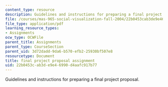 ```yaml
---
content_type: resource
description: Guidelines and instructions for preparing a final project proposal.
file: /courses/mas-965-social-visualization-fall-2004/22b0453cab3de9e46990d4aafc917b77_assn9.pdf
file_type: application/pdf
learning_resource_types:
- Assignments
ocw_type: OCWFile
parent_title: Assignments
parent_type: CourseSection
parent_uid: 3d72dadd-9da6-b570-efb2-25930bf507e8
resourcetype: Document
title: final project proposal assignment
uid: 22b0453c-ab3d-e9e4-6990-d4aafc917b77
---
```

Guidelines and instructions for preparing a final project proposal.

